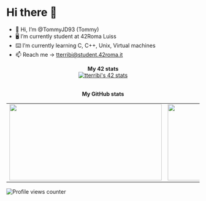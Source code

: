 # Hi there 👋

- 👋 Hi, I’m @TommyJD93 (Tommy)
- 🖥 I’m currently student at 42Roma Luiss
- ⌨️ I’m currently learning C, C++, Unix, Virtual machines
- 📫 Reach me -> tterribi@student.42roma.it
<div align="center">
	<table>
		<tr>
			<b>My 42 stats</b></br>
		</tr>
		<tr>
			<a href="https://github.com/TommyJD93">
				<img src="https://badge42.vercel.app/api/v2/cl3mqfiri012609jta2fy3sls/stats?cursusId=21&coalitionId=125" alt="tterribi's 42 stats" />
			</a>
		</tr>
	</table>
	<table>
		<tr>
			<b>My GitHub stats</b>
		</tr>
		<tr>
			<td>
				<a href="https://github.com/TommyJD93">
					<img src="https://awesome-github-stats.azurewebsites.net/user-stats/TommyJD93?cardType=level&theme=tokyonight" width="397" height="200">
				</a> 
			</td>
			<td>
				<a href="https://github.com/TommyJD93?tab=repositories">
					<img src="https://github-readme-stats.vercel.app/api/top-langs/?username=TommyJD93&layout=compact&theme=tokyonight" width="442" height="200">
				</a>
			</td>
		</tr>
	</table>
</div>

![Profile views counter](https://komarev.com/ghpvc/?username=TommyJD93&&style=flat-square)
